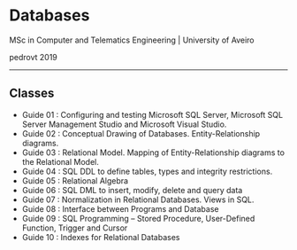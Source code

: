 # Databases

MSc in Computer and Telematics Engineering  | University of Aveiro

pedrovt 2019

------

## Classes

- Guide 01 : Configuring and testing Microsoft SQL Server, Microsoft SQL Server Management Studio and Microsoft Visual Studio.
- Guide 02 : Conceptual Drawing of Databases. Entity-Relationship diagrams.
- Guide 03 : Relational Model. Mapping of Entity-Relationship diagrams to the Relational Model.
- Guide 04 : SQL DDL to define tables, types and integrity restrictions. 
- Guide 05 : Relational Algebra
- Guide 06 : SQL DML to insert, modify, delete and query data
- Guide 07 : Normalization in Relational Databases. Views in SQL.
- Guide 08 : Interface between Programs and Database
- Guide 09 : SQL Programming – Stored Procedure, User-Defined Function, Trigger and Cursor
- Guide 10 : Indexes for Relational Databases
